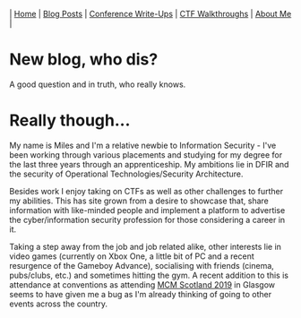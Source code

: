 | [Home](index.md) | [Blog Posts](blog-posts.md) | [Conference Write-Ups](conference-write-ups.md) | [CTF Walkthroughs](ctf-walkthroughs.md) | [About Me](#) | 

# New blog, who dis?
A good question and in truth, who really knows.

# Really though...
My name is Miles and I'm a relative newbie to Information Security - I've been working through various placements and studying for my degree for the last three years through an apprenticeship. My ambitions lie in DFIR and the security of Operational Technologies/Security Architecture.

Besides work I enjoy taking on CTFs as well as other challenges to further my abilities. This has site grown from a desire to showcase that, share information with like-minded people and implement a platform to advertise the cyber/information security profession for those considering a career in it.

Taking a step away from the job and job related alike, other interests lie in video games (currently on Xbox One, a little bit of PC and a recent resurgence of the Gameboy Advance), socialising with friends (cinema, pubs/clubs, etc.) and sometimes hitting the gym. A recent addition to this is attendance at conventions as attending [MCM Scotland 2019](https://www.mcmcomiccon.com/scotland) in Glasgow seems to have given me a bug as I'm already thinking of going to other events across the country. 
